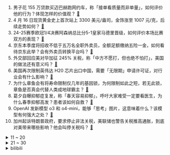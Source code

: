 1. 男子花 155 万贷款买迈巴赫跑网约车，称「接单看质量而非单量」，如何评价他的行为？体现怎样的价值观？ [:link:](https://www.zhihu.com/question/1895820514657788118)
2. 4 月 16 日现货黄金史上首次站上 3300 美元/盎司，金饰涨至 1007 元/克，后续走势如何？ [:link:](https://www.zhihu.com/question/1895870031860053238)
3. 24-25赛季欧冠1/4决赛阿森纳总比分5-1皇家马德里晋级，如何评价本场比赛双方的表现？ [:link:](https://www.zhihu.com/question/1896066641567125844)
4. 京东本季度将招收不低于五万名全职外卖员，全额足额缴纳五险一金，如何看待京东此举？会有外卖员转换平台吗？ [:link:](https://www.zhihu.com/question/1895533580416970892)
5. 外交部回应美对华加征 245% 关税，称「中方不愿打，但也绝不怕打」，美国的做法还有意义吗？ [:link:](https://www.zhihu.com/question/1895809164938277476)
6. 美国再次限制英伟达 H20 芯片出口中国，需要「无限期」申请许可证，对行业会有什么影响？ [:link:](https://www.zhihu.com/question/1895790897251181904)
7. 为什么章鱼会有将寿命限制仅几年的基因锁，为何限制如此之短，若无此锁，章鱼是否真会代替人类成地球霸主？ [:link:](https://www.zhihu.com/question/1891243067232718852)
8. 葛夕自曝抑郁症复发，称「春天容易抑郁」，呼吁大家难受一定要看医生，为什么春季抑郁高发？患者该如何自救？ [:link:](https://www.zhihu.com/question/1895492740420171729)
9. OpenAI 发新模型 o3 和 o4-mini，能够「思考」图片，这意味着什么？该模型有何强大之处？ [:link:](https://www.zhihu.com/question/1896035349400122549)
10. 加州起诉特朗普政府，要求停止非法关税，美联储也警告关税推高通胀，到底对美带来哪些影响？他会叫停关税吗？ [:link:](https://www.zhihu.com/question/1896107038020432849)
<details>
<summary>11 ~ 20</summary>

11. 《流浪地球 3》正式发布自主研发的专属 AI 问答应用WEi，对国产科幻电影发展将有哪些影响？ [:link:](https://www.zhihu.com/question/1895478531301008725)
12. 24-25 赛季，NBA 季后赛首轮，火箭 VS 勇士，比赛走向将会如何，为什么？ [:link:](https://www.zhihu.com/question/1895875057319927969)
13. 要如何评价《鸣潮》的游戏配乐？ [:link:](https://www.zhihu.com/question/662940747)
14. 中午饭点已到，该下班去吃饭了，领导还在办公室没走，我是该静悄悄的自己先走还是打个招呼呢？ [:link:](https://www.zhihu.com/question/1895433932805214526)
15. 古代砍头为何不从脖子正面下刀以避开颈部的骨头？ [:link:](https://www.zhihu.com/question/1893786942560244085)
16. 如何看待网友「蟹不肉」在妻子病亡后殉情离世？面对亲人离世该怎样走出悲痛？ [:link:](https://www.zhihu.com/question/1894688625788163796)
17. 敦煌网在美国爆火，苹果应用排名从 352 升至第 2，美国关税战为中国跨境电商带来了哪些机遇？ [:link:](https://www.zhihu.com/question/1895610554514634740)
18. 你的导师给你的最后忠告是什么？ [:link:](https://www.zhihu.com/question/656115933)
19. 中方回应美对华 245% 税率，「美将关税工具化、武器化到了毫无理性地步，中方不予理会」，如何解读？ [:link:](https://www.zhihu.com/question/1895938907499107907)
20. 网友建议西安市学校取消用电子屏上课，回归黑板，这合理吗？使用电子屏会对学生视力造成影响吗？ [:link:](https://www.zhihu.com/question/1895772694135403587)
</details>
<details>
<summary>21 ~ 30</summary>

21. 如何评价陶喆时隔十二年推出新专辑《Stupid Pop Songs》？ [:link:](https://www.zhihu.com/question/1894345233879257504)
22. 2024-2025赛季，西部季后赛首轮湖人VS森林狼，你更看好哪支球队取胜？本轮系列赛又有哪些看点？ [:link:](https://www.zhihu.com/question/1895096817236031405)
23. 2.0版本的绝区零的「走格子」玩法是否值得回归？ [:link:](https://www.zhihu.com/question/1895037385219216628)
24. 汝瓷与汝窑有什么区别？ [:link:](https://www.zhihu.com/question/365797634)
25. 为什么就没有超级黑客开发出能爆发显卡全部能力的驱动呢？ [:link:](https://www.zhihu.com/question/378868442)
26. 孩子说「纸质书没法随时查百科」，怎么回应？ [:link:](https://www.zhihu.com/question/1891631147060027761)
27. 高三生怎么能在最后关头稳住心态？ [:link:](https://www.zhihu.com/question/1894335239490364052)
28. 如何看待《崩坏：星穹铁道》4 月 14 日更新的末日幻影「螟蝗战首」的难度？ [:link:](https://www.zhihu.com/question/1895006879027003809)
29. 是否该让孩子接触带有悲剧色彩的名著？ [:link:](https://www.zhihu.com/question/1891631147349428058)
30. 用力过猛是种什么体验？ [:link:](https://www.zhihu.com/question/317600361)
</details><details>
<summary>bilibili</summary>

</details>